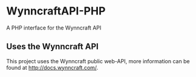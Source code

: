 WynncraftAPI-PHP
================
A PHP interface for the Wynncraft API

## Uses the Wynncraft API
This project uses the Wynncraft public web-API, more information can be found at http://docs.wynncraft.com/.
